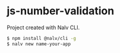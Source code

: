 # js-number-validation

Project created with Nalv CLI.
```sh
$ npm install @nalv/cli -g
$ nalv new name-your-app
```
